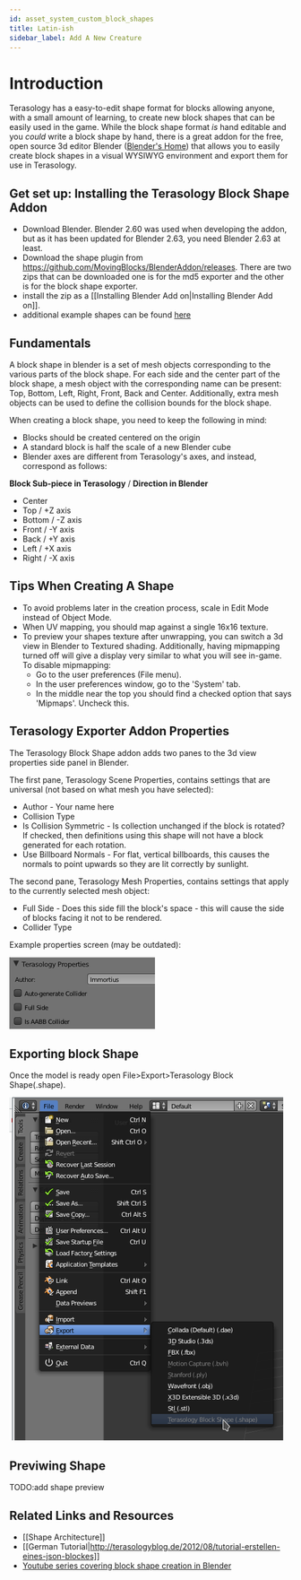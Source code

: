 ```yaml
---
id: asset_system_custom_block_shapes
title: Latin-ish
sidebar_label: Add A New Creature
---
```


# Introduction

Terasology has a easy-to-edit shape format for blocks allowing anyone, with a small amount of learning, to create new block shapes that can be easily used in the game. While the block shape format _is_ hand editable and you _could_ write a block shape by hand, there is a great addon for the free, open source 3d editor Blender ([Blender's Home](https://www.blender.org)) that allows you to easily create block shapes in a visual WYSIWYG environment and export them for use in Terasology.

## Get set up: Installing the Terasology Block Shape Addon

* Download Blender. Blender 2.60 was used when developing the addon, but as it has been updated for Blender 2.63, you need Blender 2.63 at least.
* Download the shape plugin from https://github.com/MovingBlocks/BlenderAddon/releases. There are two zips that can be downloaded one is for the md5 exporter and the other is for the block shape exporter. 
* install the zip as a [[Installing Blender Add on|Installing Blender Add on]].
* additional example shapes can be found [here](https://github.com/MovingBlocks/BlenderAddon/tree/master/examples/shapes)

## Fundamentals

A block shape in blender is a set of mesh objects corresponding to the various parts of the block shape. For each side and the center part of the block shape, a mesh object with the corresponding name can be present: Top, Bottom, Left, Right, Front, Back and Center. Additionally, extra mesh objects can be used to define the collision bounds for the block shape.

When creating a block shape, you need to keep the following in mind:
* Blocks should be created centered on the origin
* A standard block is half the scale of a new Blender cube
* Blender axes are different from Terasology's axes, and instead, correspond as follows:

**Block Sub-piece in Terasology** / **Direction in Blender**
* Center 
* Top / +Z axis
* Bottom / -Z axis
* Front / -Y axis
* Back / +Y axis
* Left / +X axis
* Right / -X axis

## Tips When Creating A Shape

* To avoid problems later in the creation process, scale in Edit Mode instead of Object Mode.
* When UV mapping, you should map against a single 16x16 texture.
* To preview your shapes texture after unwrapping, you can switch a 3d view in Blender to Textured shading. Additionally, having mipmapping turned off will give a display very similar to what you will see in-game. To disable mipmapping:
    * Go to the user preferences (File menu).
    * In the user preferences window, go to the 'System' tab.
    * In the middle near the top you should find a checked option that says 'Mipmaps'. Uncheck this.

## Terasology Exporter Addon Properties

The Terasology Block Shape addon adds two panes to the 3d view properties side panel in Blender. 

The first pane, Terasology Scene Properties, contains settings that are universal (not based on what mesh you have selected):
* Author - Your name here
* Collision Type
* Is Collision Symmetric - Is collection unchanged if the block is rotated? If checked, then definitions using this shape will not have a block generated for each rotation.
* Use Billboard Normals - For flat, vertical billboards, this causes the normals to point upwards so they are lit correctly by sunlight.


The second pane, Terasology Mesh Properties, contains settings that apply to the currently selected mesh object:
* Full Side - Does this side fill the block's space - this will cause the side of blocks facing it not to be rendered.
* Collider Type

Example properties screen (may be outdated):

![Properties window](images/blockShapeProperties.png)

## Exporting block Shape

Once the model is ready open File>Export>Terasology Block Shape(.shape).

![Export Block Shape](images/exportBlockShape.png)

## Previwing Shape

TODO:add shape preview

## Related Links and Resources

* [[Shape Architecture]]
* [[German Tutorial|http://terasologyblog.de/2012/08/tutorial-erstellen-eines-json-blockes]]
* [Youtube series covering block shape creation in Blender](http://www.youtube.com/watch?v=BM219wj0v6Y)